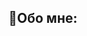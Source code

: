 ## 💫Обо мне:

<!--
**arsen7052/arsen7052** is a ✨ _special_ ✨ repository because its `README.md` (this file) appears on your GitHub profile.

Here are some ideas to get you started:
- 👋 Привет, я @arsen7052
- 👀 Я интересуюсь в программирование и майнкрафте
- 🌱 Я изучаю python, c++ и sql
- ⚡ Я занимаюсь программирование уже больше 3 лет, а роботехникой 8
-->
